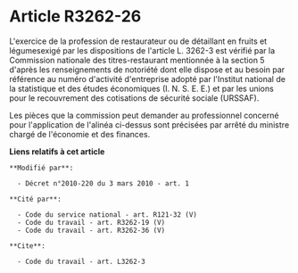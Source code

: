 # Article R3262-26

L'exercice de la profession de restaurateur ou de détaillant en fruits et légumesexigé par les dispositions de l'article L.
3262-3 est vérifié par la Commission nationale des titres-restaurant mentionnée à la section 5 d'après les renseignements de
notoriété dont elle dispose et au besoin par référence au numéro d'activité d'entreprise adopté par l'Institut national de la
statistique et des études économiques (I. N. S. E. E.) et par les unions pour le recouvrement des cotisations de sécurité
sociale (URSSAF).

Les pièces que la commission peut demander au professionnel concerné pour l'application de l'alinéa ci-dessus sont précisées
par arrêté du ministre chargé de l'économie et des finances.

**Liens relatifs à cet article**

	**Modifié par**:

	  - Décret n°2010-220 du 3 mars 2010 - art. 1

	**Cité par**:

	  - Code du service national - art. R121-32 (V)
	  - Code du travail - art. R3262-19 (V)
	  - Code du travail - art. R3262-36 (V)

	**Cite**:

	  - Code du travail - art. L3262-3
